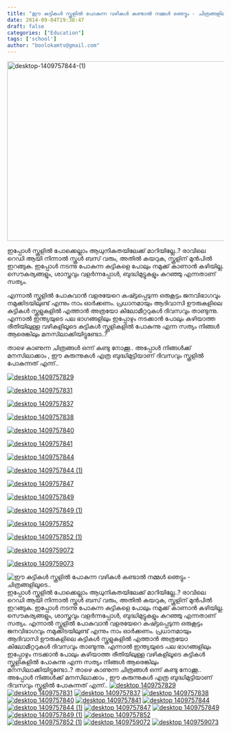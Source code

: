 ```yaml
---
title: "ഈ കുട്ടികള്‍ സ്കൂളില്‍ പോകുന്ന വഴികള്‍ കണ്ടാല്‍ നമ്മള്‍ ഞെട്ടും - ചിത്രങ്ങളിലൂടെ.."
date: 2014-09-04T19:38:47
draft: false
categories: ["Education"]
tags: ['school']
author: "boolokamtv@gmail.com"
---
```


<img class="aligncenter size-full wp-image-173658" src="https://cdn.boolokam.com/articles/2014/09/desktop-1409757844-1.jpg" alt="desktop-1409757844-(1)" width="620" height="418" />

ഇപ്പോള്‍ സ്കൂളില്‍ പോക്കെല്ലാം ആധുനികതയിലേക്ക് മാറിയില്ലേ..? രാവിലെ റെഡി ആയി നിന്നാല്‍ സ്കൂള്‍ ബസ് വരും, അതില്‍ കയറുക, സ്കൂളിന് മുന്‍പില്‍ ഇറങ്ങുക. ഇപ്പോള്‍ നടന്നു പോകുന്ന കുട്ടികളെ പോലും നമുക്ക് കാണാന്‍ കഴിയില്ല. സൌകര്യങ്ങളും, ശാസ്ത്രവും വളര്‍ന്നപ്പോള്‍, ബുദ്ധിമുട്ടുകളും കുറഞ്ഞു എന്നതാണ് സത്യം.

എന്നാല്‍ സ്കൂളില്‍ പോകുവാന്‍ വളരയേറെ കഷ്ട്ടപ്പെടുന്ന ഒരുകൂട്ടം ജനവിഭാഗവും നമുക്കിടയിലുണ്ട് എന്നും നാം ഓര്‍ക്കണം. പ്രധാനമായും ആദിവാസി ഊരുകളിലെ കുട്ടികള്‍ സ്കൂളുകളില്‍ എത്താന്‍ അത്രയോ കിലോമീറ്ററുകള്‍ ദിവസവും താണ്ടുന്നു. എന്നാല്‍ ഇന്ത്യയുടെ പല ഭാഗങ്ങളിലും ഇപ്പോഴും നടക്കാന്‍ പോലും കഴിയാത്ത രീതിയിലുള്ള വഴികളിലൂടെ കുട്ടികള്‍ സ്കൂളികളില്‍ പോകുന്നു എന്ന സത്യം നിങ്ങള്‍ ആരെങ്കിലും മനസിലാക്കിയിട്ടുണ്ടോ..?

താഴെ കാണുന്ന ചിത്രങ്ങള്‍ ഒന്ന് കണ്ടു നോക്കൂ.. അപ്പോള്‍ നിങ്ങള്‍ക്ക് മനസിലാക്കാം , ഈ കുരുന്നുകള്‍ എത്ര ബുദ്ധിമുട്ടിയാണ് ദിവസവും സ്കൂളില്‍ പോകുന്നത് എന്ന്..

<a href="http://postimage.org/" target="_blank" rel="noopener"><img src="http://s5.postimg.org/t0138y7if/desktop_1409757829.jpg" alt="desktop 1409757829" border="0" /></a>

<a href="http://postimage.org/" target="_blank" rel="noopener"><img src="http://s5.postimg.org/ogtg16f0n/desktop_1409757831.jpg" alt="desktop 1409757831" border="0" /></a>

<a href="http://postimage.org/" target="_blank" rel="noopener"><img src="http://s5.postimg.org/os6b0762v/desktop_1409757837.jpg" alt="desktop 1409757837" border="0" /></a>

<a href="http://postimage.org/" target="_blank" rel="noopener"><img src="http://s5.postimg.org/e80yvcqyv/desktop_1409757838.jpg" alt="desktop 1409757838" border="0" /></a>

<a href="http://postimage.org/" target="_blank" rel="noopener"><img src="http://s5.postimg.org/i6y6e6flz/desktop_1409757840.jpg" alt="desktop 1409757840" border="0" /></a>

<a href="http://postimage.org/" target="_blank" rel="noopener"><img src="http://s5.postimg.org/nh355gzuv/desktop_1409757841.jpg" alt="desktop 1409757841" border="0" /></a>

<a href="http://postimage.org/" target="_blank" rel="noopener"><img src="http://s5.postimg.org/tpogz1xfr/desktop_1409757844.jpg" alt="desktop 1409757844" border="0" /></a>

<a href="http://postimage.org/" target="_blank" rel="noopener"><img src="http://s5.postimg.org/vdnmdpbbb/desktop_1409757844_1.jpg" alt="desktop 1409757844 (1)" border="0" /></a>

<a href="http://postimage.org/" target="_blank" rel="noopener"><img src="http://s5.postimg.org/olx7aumbr/desktop_1409757847.jpg" alt="desktop 1409757847" border="0" /></a>

<a href="http://postimage.org/" target="_blank" rel="noopener"><img src="http://s5.postimg.org/em6w8p0g7/desktop_1409757849.jpg" alt="desktop 1409757849" border="0" /></a>

<a href="http://postimage.org/" target="_blank" rel="noopener"><img src="http://s5.postimg.org/68wm0abuv/desktop_1409757849_1.jpg" alt="desktop 1409757849 (1)" border="0" /></a>

<a href="http://postimage.org/" target="_blank" rel="noopener"><img src="http://s5.postimg.org/j5j4u7ibr/desktop_1409757852.jpg" alt="desktop 1409757852" border="0" /></a>

<a href="http://postimage.org/" target="_blank" rel="noopener"><img src="http://s5.postimg.org/6s6anasnb/desktop_1409757852_1.jpg" alt="desktop 1409757852 (1)" border="0" /></a>

<a href="http://postimage.org/" target="_blank" rel="noopener"><img src="http://s5.postimg.org/p52ak4dqf/desktop_1409759072.jpg" alt="desktop 1409759072" border="0" /></a>

<a href="http://postimage.org/" target="_blank" rel="noopener"><img src="http://s5.postimg.org/mxy1w78g7/desktop_1409759073.jpg" alt="desktop 1409759073" border="0" /></a>


![ഈ കുട്ടികള്‍ സ്കൂളില്‍ പോകുന്ന വഴികള്‍ കണ്ടാല്‍ നമ്മള്‍ ഞെട്ടും - ചിത്രങ്ങളിലൂടെ..](https://cdn.boolokam.com/articles/2014/09/desktop-1409757844-1.jpg)ഇപ്പോള്‍ സ്കൂളില്‍ പോക്കെല്ലാം ആധുനികതയിലേക്ക് മാറിയില്ലേ..? രാവിലെ റെഡി ആയി നിന്നാല്‍ സ്കൂള്‍ ബസ് വരും, അതില്‍ കയറുക, സ്കൂളിന് മുന്‍പില്‍ ഇറങ്ങുക. ഇപ്പോള്‍ നടന്നു പോകുന്ന കുട്ടികളെ പോലും നമുക്ക് കാണാന്‍ കഴിയില്ല. സൌകര്യങ്ങളും, ശാസ്ത്രവും വളര്‍ന്നപ്പോള്‍, ബുദ്ധിമുട്ടുകളും കുറഞ്ഞു എന്നതാണ് സത്യം. എന്നാല്‍ സ്കൂളില്‍ പോകുവാന്‍ വളരയേറെ കഷ്ട്ടപ്പെടുന്ന ഒരുകൂട്ടം ജനവിഭാഗവും നമുക്കിടയിലുണ്ട് എന്നും നാം ഓര്‍ക്കണം. പ്രധാനമായും ആദിവാസി ഊരുകളിലെ കുട്ടികള്‍ സ്കൂളുകളില്‍ എത്താന്‍ അത്രയോ കിലോമീറ്ററുകള്‍ ദിവസവും താണ്ടുന്നു. എന്നാല്‍ ഇന്ത്യയുടെ പല ഭാഗങ്ങളിലും ഇപ്പോഴും നടക്കാന്‍ പോലും കഴിയാത്ത രീതിയിലുള്ള വഴികളിലൂടെ കുട്ടികള്‍ സ്കൂളികളില്‍ പോകുന്നു എന്ന സത്യം നിങ്ങള്‍ ആരെങ്കിലും മനസിലാക്കിയിട്ടുണ്ടോ..? താഴെ കാണുന്ന ചിത്രങ്ങള്‍ ഒന്ന് കണ്ടു നോക്കൂ.. അപ്പോള്‍ നിങ്ങള്‍ക്ക് മനസിലാക്കാം , ഈ കുരുന്നുകള്‍ എത്ര ബുദ്ധിമുട്ടിയാണ് ദിവസവും സ്കൂളില്‍ പോകുന്നത് എന്ന്.. [![desktop 1409757829](http://s5.postimg.org/t0138y7if/desktop_1409757829.jpg)](http://postimage.org/) [![desktop 1409757831](http://s5.postimg.org/ogtg16f0n/desktop_1409757831.jpg)](http://postimage.org/) [![desktop 1409757837](http://s5.postimg.org/os6b0762v/desktop_1409757837.jpg)](http://postimage.org/) [![desktop 1409757838](http://s5.postimg.org/e80yvcqyv/desktop_1409757838.jpg)](http://postimage.org/) [![desktop 1409757840](http://s5.postimg.org/i6y6e6flz/desktop_1409757840.jpg)](http://postimage.org/) [![desktop 1409757841](http://s5.postimg.org/nh355gzuv/desktop_1409757841.jpg)](http://postimage.org/) [![desktop 1409757844](http://s5.postimg.org/tpogz1xfr/desktop_1409757844.jpg)](http://postimage.org/) [![desktop 1409757844 \(1\)](http://s5.postimg.org/vdnmdpbbb/desktop_1409757844_1.jpg)](http://postimage.org/) [![desktop 1409757847](http://s5.postimg.org/olx7aumbr/desktop_1409757847.jpg)](http://postimage.org/) [![desktop 1409757849](http://s5.postimg.org/em6w8p0g7/desktop_1409757849.jpg)](http://postimage.org/) [![desktop 1409757849 \(1\)](http://s5.postimg.org/68wm0abuv/desktop_1409757849_1.jpg)](http://postimage.org/) [![desktop 1409757852](http://s5.postimg.org/j5j4u7ibr/desktop_1409757852.jpg)](http://postimage.org/) [![desktop 1409757852 \(1\)](http://s5.postimg.org/6s6anasnb/desktop_1409757852_1.jpg)](http://postimage.org/) [![desktop 1409759072](http://s5.postimg.org/p52ak4dqf/desktop_1409759072.jpg)](http://postimage.org/) [![desktop 1409759073](http://s5.postimg.org/mxy1w78g7/desktop_1409759073.jpg)](http://postimage.org/)
